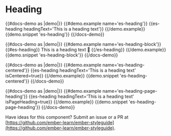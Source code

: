 # Heading

{{#docs-demo as |demo|}}
  {{#demo.example name='es-heading'}}
    {{es-heading headingText='This is a heading text'}}
  {{/demo.example}}
  {{demo.snippet 'es-heading'}}
{{/docs-demo}}

{{#docs-demo as |demo|}}
  {{#demo.example name='es-heading-block'}}
    {{#es-heading}}
      This is a heading text <span>🐹</span>
    {{/es-heading}}
  {{/demo.example}}
  {{demo.snippet 'es-heading-block'}}
{{/docs-demo}}

{{#docs-demo as |demo|}}
  {{#demo.example name='es-heading-centered'}}
    {{es-heading headingText='This is a heading text' isCentered=true}}
  {{/demo.example}}
  {{demo.snippet 'es-heading-centered'}}
{{/docs-demo}}

{{#docs-demo as |demo|}}
  {{#demo.example name='es-heading-page-heading'}}
    {{es-heading headingText='This is a heading text' isPageHeading=true}}
  {{/demo.example}}
  {{demo.snippet 'es-heading-page-heading'}}
{{/docs-demo}}

<aside role="note">

Have ideas for this component? Submit an issue or a PR at [https://github.com/ember-learn/ember-styleguide](https://github.com/ember-learn/ember-styleguide).

</aside>